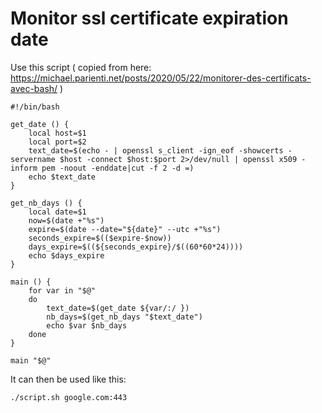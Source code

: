 # Monitor ssl certificate expiration date

Use this script ( copied from here: https://michael.parienti.net/posts/2020/05/22/monitorer-des-certificats-avec-bash/ )

```
#!/bin/bash

get_date () {
    local host=$1
    local port=$2
    text_date=$(echo - | openssl s_client -ign_eof -showcerts -servername $host -connect $host:$port 2>/dev/null | openssl x509 -inform pem -noout -enddate|cut -f 2 -d =)
    echo $text_date
}

get_nb_days () {
    local date=$1
    now=$(date +"%s")
    expire=$(date --date="${date}" --utc +"%s")
    seconds_expire=$(($expire-$now))
    days_expire=$((${seconds_expire}/$((60*60*24))))
    echo $days_expire
}

main () {
    for var in "$@"
    do
        text_date=$(get_date ${var/:/ })
        nb_days=$(get_nb_days "$text_date")
        echo $var $nb_days
    done
}

main "$@"
```

It can then be used like this:

```
./script.sh google.com:443
```
